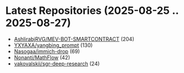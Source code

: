 # Latest Repositories (2025-08-25 .. 2025-08-27)

- [AshlirabjRVG/MEV-BOT-SMARTCONTRACT](https://github.com/AshlirabjRVG/MEV-BOT-SMARTCONTRACT) (204)
- [YXYAXA/yangbing_prompt](https://github.com/YXYAXA/yangbing_prompt) (130)
- [Nasogaa/immich-drop](https://github.com/Nasogaa/immich-drop) (69)
- [Nonanti/MathFlow](https://github.com/Nonanti/MathFlow) (42)
- [vakovalskii/sgr-deep-research](https://github.com/vakovalskii/sgr-deep-research) (24)
